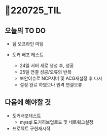 # 📝220725_TIL

## 오늘의 TO DO

- 팀 오프라인 미팅

- 도커 배포 테스트

  - 24일 서버 새로 생성 후, 성공
  - 25일 연결 성공/오류의 반복
  - 보안이슈로 NCP서버 및 ACG재설정 후 다시
  - 설정 완료 하였으나 원격 연결오류

  


## 다음에 해야할 것

- 도커배포테스트
  - mysql 도커허브업로드 및 네트워크설정
- 프로젝트 구현재시작
